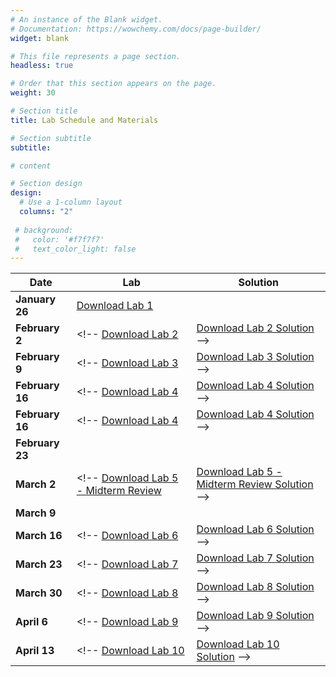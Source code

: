 ```yaml
---
# An instance of the Blank widget.
# Documentation: https://wowchemy.com/docs/page-builder/
widget: blank

# This file represents a page section.
headless: true

# Order that this section appears on the page.
weight: 30

# Section title
title: Lab Schedule and Materials

# Section subtitle
subtitle:

# content

# Section design
design:
  # Use a 1-column layout
  columns: "2" 
  
 # background:
 #   color: '#f7f7f7'
 #   text_color_light: false
---
```


Date | Lab | Solution
--- | --- | ---
**January 26** | <a href="https://ryandun.github.io/stats306lab3/stats306_lab1_empty.ipynb">Download Lab 1</a> |<!-- <a href="stats306_lab1_solution.ipynb">Download Lab 1 Solution</a> -->
**February 2** | <!-- <a href="stats306_lab2_empty.ipynb">Download Lab 2</a> | <a href="stats306_lab2_solution.ipynb">Download Lab 2 Solution</a> --> 
**February 9** | <!-- <a href="stats306_lab3_empty.ipynb">Download Lab 3</a> | <a href="stats306_lab3_solution.ipynb">Download Lab 3 Solution</a> --> 
**February 16** | <!-- <a href="stats306_lab4_empty.ipynb">Download Lab 4</a> | <a href="stats306_lab4_solution.ipynb">Download Lab 4 Solution</a> --> 
**February 16** | <!-- <a href="stats306_lab4_empty.ipynb">Download Lab 4</a> | <a href="stats306_lab4_solution.ipynb">Download Lab 4 Solution</a> --> 
**February 23** | <!-- No lab - Well-being break --> | 
**March 2** | <!-- <a href="stats306_review_empty.ipynb">Download Lab 5 - Midterm Review</a> | <a href="stats306_review_solution.ipynb">Download Lab 5 - Midterm Review Solution</a> -->
**March 9** | <!-- No lab - Midterm week --> | 
**March 16** | <!-- <a href="stats306_lab6_empty.ipynb">Download Lab 6</a> | <a href="stats306_lab6_solution.ipynb">Download Lab 6 Solution</a> --> 
**March 23** | <!-- <a href="stats306_lab7_empty.ipynb">Download Lab 7</a> | <a href="stats306_lab7_solution.ipynb">Download Lab 7 Solution</a> --> 
**March 30** | <!-- <a href="stats306_lab8_empty.ipynb">Download Lab 8</a> | <a href="stats306_lab8_solution.ipynb">Download Lab 8 Solution</a> --> 
**April 6** | <!-- <a href="stats306_lab9_empty.ipynb">Download Lab 9</a> | <a href="stats306_lab9_solution.ipynb">Download Lab 9 Solution</a> --> 
**April 13** | <!-- <a href="stats306_lab10_empty.ipynb">Download Lab 10</a> | <a href="stats306_lab10_solution.ipynb">Download Lab 10 Solution</a> --> 


